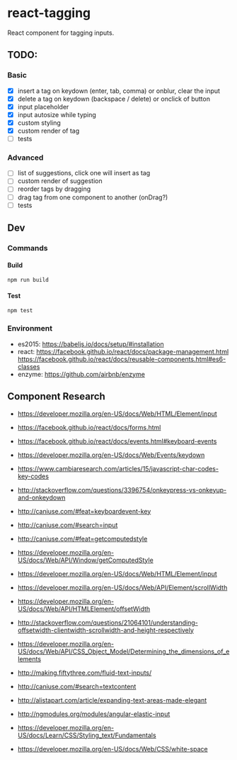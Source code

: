 # react-tagging
React component for tagging inputs.

## TODO:
### Basic
- [X] insert a tag on keydown (enter, tab, comma) or onblur, clear the input
- [X] delete a tag on keydown (backspace / delete) or onclick of button
- [X] input placeholder
- [X] input autosize while typing
- [X] custom styling
- [X] custom render of tag
- [ ] tests

### Advanced
- [ ] list of suggestions, click one will insert as tag
- [ ] custom render of suggestion
- [ ] reorder tags by dragging
- [ ] drag tag from one component to another (onDrag?)
- [ ] tests

## Dev
### Commands
#### Build
```
npm run build
```

#### Test
```
npm test
```

### Environment
- es2015: https://babeljs.io/docs/setup/#installation
- react: https://facebook.github.io/react/docs/package-management.html
https://facebook.github.io/react/docs/reusable-components.html#es6-classes
- enzyme: https://github.com/airbnb/enzyme

## Component Research
- https://developer.mozilla.org/en-US/docs/Web/HTML/Element/input
- https://facebook.github.io/react/docs/forms.html
- https://facebook.github.io/react/docs/events.html#keyboard-events
- https://developer.mozilla.org/en-US/docs/Web/Events/keydown
- https://www.cambiaresearch.com/articles/15/javascript-char-codes-key-codes
- http://stackoverflow.com/questions/3396754/onkeypress-vs-onkeyup-and-onkeydown
- http://caniuse.com/#feat=keyboardevent-key
- http://caniuse.com/#search=input
- http://caniuse.com/#feat=getcomputedstyle
- https://developer.mozilla.org/en-US/docs/Web/API/Window/getComputedStyle

- https://developer.mozilla.org/en-US/docs/Web/HTML/Element/input
- https://developer.mozilla.org/en-US/docs/Web/API/Element/scrollWidth
- https://developer.mozilla.org/en-US/docs/Web/API/HTMLElement/offsetWidth
- http://stackoverflow.com/questions/21064101/understanding-offsetwidth-clientwidth-scrollwidth-and-height-respectively
- https://developer.mozilla.org/en-US/docs/Web/API/CSS_Object_Model/Determining_the_dimensions_of_elements
- http://making.fiftythree.com/fluid-text-inputs/
- http://caniuse.com/#search=textcontent

- http://alistapart.com/article/expanding-text-areas-made-elegant
- http://ngmodules.org/modules/angular-elastic-input

- https://developer.mozilla.org/en-US/docs/Learn/CSS/Styling_text/Fundamentals
- https://developer.mozilla.org/en-US/docs/Web/CSS/white-space
